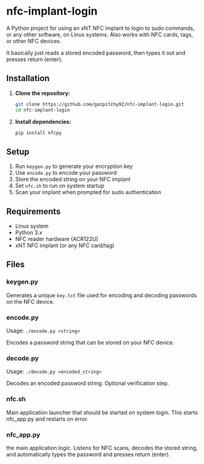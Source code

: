 # nfc-implant-login

A Python project for using an xNT NFC implant to login to sudo commands, or any other software, on Linux systems. Also works with NFC cards, tags, or other NFC devices.

It basically just reads a stored encoded password, then types it out and presses return (enter).

## Installation

1. **Clone the repository:**
   ```bash
   git clone https://github.com/gazpitchy92/nfc-implant-login.git
   cd nfc-implant-login
   ```

2. **Install dependencies:**
   ```bash
   pip install nfcpy
   ```

## Setup

1. Run `keygen.py` to generate your encryption key
2. Use `encode.py` to encode your password  
3. Store the encoded string on your NFC implant
4. Set `nfc.sh` to run on system startup
5. Scan your implant when prompted for sudo authentication

## Requirements

- Linux system
- Python 3.x
- NFC reader hardware (ACR122U)
- xNT NFC implant (or any NFC card/tag)

## Files

### keygen.py
Generates a unique `key.txt` file used for encoding and decoding passwords on the NFC device.

### encode.py
Usage: `./encode.py <string>`

Encodes a password string that can be stored on your NFC device.

### decode.py
Usage: `./decode.py <encoded_string>`

Decodes an encoded password string. Optional verification step.

### nfc.sh
Main application launcher that should be started on system login. This starts nfc_app.py and restarts on error.

### nfc_app.py
the main application logic. Listens for NFC scans, decodes the stored string, and automatically types the password and presses return (enter).